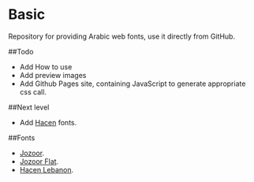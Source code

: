 Basic
=====

Repository for providing Arabic web fonts, use it directly from GitHub.

##Todo

- Add How to use
- Add preview images
- Add Github Pages site, containing JavaScript to generate appropriate css call.

##Next level
- Add [Hacen](http://www.hacen.net/spip.php?rubrique2) fonts.


##Fonts
- [Jozoor](jozoor.com/portfolio/jozoor-font-arabic/).
- [Jozoor Flat](jozoor.com/portfolio/flat-font-arabic/).
- [Hacen Lebanon](http://www.hacen.net/spip.php?article39).
